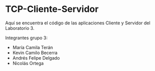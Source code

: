 # TCP-Cliente-Servidor

Aquí se encuentra el código de las aplicaciones Cliente y Servidor del Laboratorio 3.

Integrantes grupo 3:
* María Camila Terán
* Kevin Camilo Becerra
* Andrés Felipe Delgado
* Nicolás Ortega